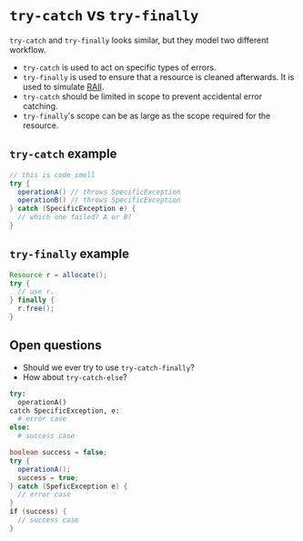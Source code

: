 # `try-catch` vs `try-finally`

`try-catch` and `try-finally` looks similar, but they model two different workflow.

* `try-catch` is used to act on specific types of errors.
* `try-finally` is used to ensure that a resource is cleaned afterwards. It is used to simulate [RAII](https://en.wikipedia.org/wiki/Resource_Acquisition_Is_Initialization).
* `try-catch` should be limited in scope to prevent accidental error catching.
* `try-finally`'s scope can be as large as the scope required for the resource.

## `try-catch` example
```java
// this is code smell
try {
  operationA() // throws SpecificException
  operationB() // throws SpecificException
} catch (SpecificException e) {
  // which one failed? A or B?
}
```


## `try-finally` example
```java
Resource r = allocate();
try {
  // use r.
} finally {
  r.free();
}
```

## Open questions

* Should we ever try to use `try-catch-finally`?
* How about `try-catch-else`?

```python
try:
  operationA()
catch SpecificException, e:
  # error case
else:
  # success case
```

```java
boolean success = false;
try {
  operationA();
  success = true;
} catch (SpeficException e) {
  // error case
}
if (success) {
  // success case
}
```
